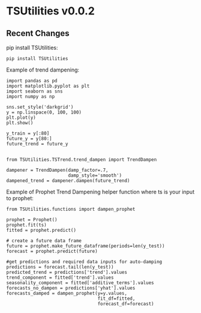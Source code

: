 # TSUtilities v0.0.2

## Recent Changes

pip install TSUtilities:
```
pip install TSUtilities
```

Example of trend dampening:

```
import pandas as pd
import matplotlib.pyplot as plt
import seaborn as sns
import numpy as np

sns.set_style('darkgrid')
y = np.linspace(0, 100, 100)
plt.plot(y)
plt.show()

y_train = y[:80]
future_y = y[80:]
future_trend = future_y


from TSUtilities.TSTrend.trend_dampen import TrendDampen

dampener = TrendDampen(damp_factor=.7,
                       damp_style='smooth')
dampened_trend = dampener.dampen(future_trend)
```

Example of Prophet Trend Dampening helper function where ts is your input to prophet:

```
from TSUtilities.functions import dampen_prophet

prophet = Prophet()
prophet.fit(ts)
fitted = prophet.predict()

# create a future data frame
future = prophet.make_future_dataframe(periods=len(y_test))
forecast = prophet.predict(future)

#get predictions and required data inputs for auto-damping
predictions = forecast.tail(len(y_test))
predicted_trend = predictions['trend'].values
trend_component = fitted['trend'].values
seasonality_component = fitted['additive_terms'].values
forecasts_no_dampen = predictions['yhat'].values
forecasts_damped = dampen_prophet(y=y.values,
                                  fit_df=fitted,
                                  forecast_df=forecast)
```